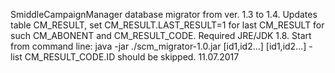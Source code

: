 SmiddleCampaignManager database migrator from ver. 1.3 to 1.4.
Updates table CM_RESULT, set CM_RESULT.LAST_RESULT=1 for last CM_RESULT for such CM_ABONENT and CM_RESULT_CODE.
Required JRE/JDK 1.8. 
Start from command line: java -jar ./scm_migrator-1.0.jar [id1,id2...]
[id1,id2...] - list CM_RESULT_CODE.ID should be skipped.
11.07.2017